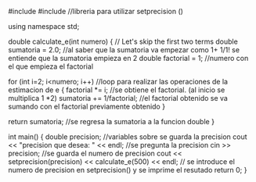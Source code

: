 #include <iostream>
#include <iomanip> //libreria para utilizar setprecision ()

using namespace std;

double calculate_e(int numero)
{
  // Let's skip the first two terms
  double sumatoria = 2.0; //al saber que la sumatoria va empezar como 1+ 1/1! se entiende que la sumatoria empieza en 2
  double factorial = 1; //numero con el que empieza el factorial

  for (int i=2; i<numero; i++) //loop para realizar las operaciones de la estimacion de e
  {
    factorial *= i; //se obtiene el factorial. (al inicio se multiplica 1 *2)
    sumatoria += 1/factorial; //el factorial obtenido se va sumando con el factorial previamente obtenido
  }

  return sumatoria; //se regresa la sumatoria a la funcion double
}

int main()
{
  double precision; //variables sobre se guarda la precision
  cout << "precision que desea: " << endl; //se pregunta la precision
  cin >> precision; //se guarda el numero de precision
  cout << setprecision(precision) << calculate_e(500) << endl; // se introduce el numero de precision en setprecision() y se imprime el resutado
  return 0;
}
